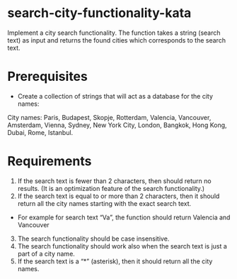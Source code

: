 # search-city-functionality-kata

Implement a city search functionality. The function takes a string (search text) as input and returns the found cities which corresponds to the search text.

# Prerequisites

* Create a collection of strings that will act as a database for the city names:

City names: Paris, Budapest, Skopje, Rotterdam, Valencia, Vancouver, Amsterdam, Vienna, Sydney, New York City, London, Bangkok, Hong Kong, Dubai, Rome, Istanbul.

# Requirements

1. If the search text is fewer than 2 characters, then should return no results. (It is an optimization feature of the search functionality.)
2. If the search text is equal to or more than 2 characters, then it should return all the city names starting with the exact search text.
* For example for search text “Va”, the function should return Valencia and Vancouver
3. The search functionality should be case insensitive.
4. The search functionality should work also when the search text is just a part of a city name.
5. If the search text is a “*” (asterisk), then it should return all the city names.

